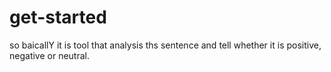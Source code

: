 # get-started

so baicallY it is tool that analysis ths sentence and tell whether it is positive, negative or neutral.
